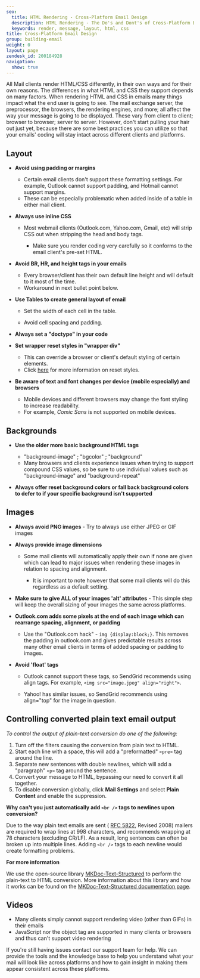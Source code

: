 ```yaml
---
seo:
  title: HTML Rendering - Cross-Platform Email Design
  description: HTML Rendering - The Do's and Dont's of Cross-Platform Email Design
  keywords: render, message, layout, html, css
title: Cross-Platform Email Design
group: building-email
weight: 0
layout: page
zendesk_id: 200184928
navigation:
  show: true
---
```


All Mail clients render HTML/CSS differently, in their own ways and for their own reasons. The differences in what HTML and CSS they support depends on many factors. When rendering HTML and CSS in emails many things impact what the end user is going to see. The mail exchange server, the preprocessor, the browsers, the rendering engines, and more; all affect the way your message is going to be displayed. These vary from client to client; browser to browser; server to server. However, don't start pulling your hair out just yet, because there are some best practices you can utilize so that your emails' coding will stay intact across different clients and platforms.

## Layout

- **Avoid using padding or margins**
  - Certain email clients don't support these formatting settings. For example, Outlook cannot support padding, and Hotmail cannot support margins.
  - These can be especially problematic when added inside of a table in either mail client.


- **Always use inline CSS**
  - Most webmail clients (Outlook.com, Yahoo.com, Gmail, etc) will strip CSS out when stripping the head and body tags.

    - Make sure you render coding very carefully so it conforms to the email client's pre-set HTML.

- **Avoid BR, HR, and height tags in your emails**

  - Every browser/client has their own default line height and will default to it most of the time.
  - Workaround in next bullet point below.


- **Use Tables to create general layout of email**

  - Set the width of each cell in the table.

  - Avoid cell spacing and padding.

- **Always set a "doctype" in your code**
- **Set wrapper reset styles in "wrapper div"**

  - This can override a browser or client's default styling of certain elements.
  - Click [here](http://meyerweb.com/eric/thoughts/2007/05/01/reset-reloaded/) for more information on reset styles.


- **Be aware of text and font changes per device (mobile especially) and browsers**

  - Mobile devices and different browsers may change the font styling to increase readability.
  - For example, *Comic Sans* is not supported on mobile devices.

## Backgrounds

- **Use the older more basic background HTML tags**

  - "background-image" ; "bgcolor" ; "background"
  - Many browsers and clients experience issues when trying to support compound CSS values, so be sure to use individual values such as "background-image" and "background-repeat"


- **Always offer reset background colors or fall back background colors to defer to if your specific background isn't supported**

## Images 

- **Always avoid PNG images**  - Try to always use either JPEG or GIF images
- **Always provide image dimensions**

  - Some mail clients will automatically apply their own if none are given which can lead to major issues when rendering these images in relation to spacing and alignment.

    - It is important to note however that some mail clients will do this regardless as a default setting.

- **Make sure to give ALL of your images 'alt' attributes** - This simple step will keep the overall sizing of your images the same across platforms.
 
- **Outlook.com adds some pixels at the end of each image which can rearrange spacing, alignment, or padding**

  - Use the "Outlook.com hack" - `img {display:block;}`. This removes the padding in outlook.com and gives predictable results across many other email clients in terms of added spacing or padding to images.


- **Avoid 'float' tags**

  - Outlook cannot support these tags, so SendGrid recommends using align tags. For example, `<img src="image.jpeg" align="right">`.
  
  - Yahoo! has similar issues, so SendGrid recommends using align="top" for the image in question.


## 	Controlling converted plain text email output

*To control the output of plain-text conversion do one of the following:*

1. Turn off the filters causing the conversion from plain text to HTML.
1. Start each line with a space, this will add a "preformatted" `<pre>` tag around the line.
1. Separate new sentences with double newlines, which will add a "paragraph" `<p>` tag around the sentence.
1. Convert your message to HTML, bypassing our need to convert it all together.
1. To disable conversion globally, click **Mail Settings** and select **Plain Content** and enable the suppression.

**Why can't you just automatically add `<br />` tags to newlines upon conversion?**

Due to the way plain text emails are sent ( [RFC 5822](http://www.rfc-editor.org/rfc/rfc5322.txt "Link: http://www.rfc-editor.org/rfc/rfc5322.txt"), Revised 2008) mailers are required to wrap lines at 998 characters, and recommends wrapping at 78 characters (excluding CR/LF). As a result, long sentences can often be broken up into multiple lines. Adding `<br />` tags to each newline would create formatting problems.

**For more information**

We use the open-source library [MKDoc-Text-Structured](http://search.cpan.org/~bpostle/MKDoc-Text-Structured-0.83/lib/MKDoc/Text/Structured.pm) to perform the plain-text to HTML conversion. More information about this library and how it works can be found on the [MKDoc-Text-Structured documentation page](http://search.cpan.org/~bpostle/MKDoc-Text-Structured-0.83/lib/MKDoc/Text/Structured.pm).

## Videos

  - Many clients simply cannot support rendering video (other than GIFs) in their emails
  - JavaScript nor the object tag are supported in many clients or browsers and thus can't support video rendering

If you're still having issues contact our support team for help. We can provide the tools and the knowledge base to help you understand what your mail will look like across platforms and how to gain insight in making them appear consistent across these platforms.


